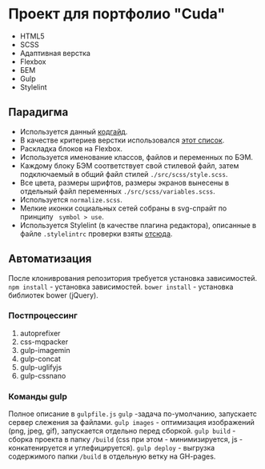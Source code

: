 # Проект для портфолио "Cuda"
- HTML5
- SCSS
- Адаптивная верстка
- Flexbox
- БЕМ
- Gulp
- Stylelint

## Парадигма

- Используется данный [кодгайд](https://epixx.github.io/code-guide/).
- В качестве критериев верстки использовался [этот список](https://nicothin.github.io/criteria-of-quality-frontend/index-0.0.3.html).
- Раскладка блоков на Flexbox.
- Используется именование классов, файлов и переменных по БЭМ.
- Каждому блоку БЭМ соответствует свой стилевой файл, затем подключаемый в общий файл стилей `./src/scss/style.scss`.
- Все цвета, размеры шрифтов, размеры экранов вынесены в отдельный файл переменных `./src/scss/variables.scss`.
- Используется `normalize.scss`.
- Мелкие иконки социальных сетей собраны в svg-спрайт по принципу ` symbol > use`.
- Используется Stylelint (в качестве плагина редактора), описанные в файле `.stylelintrc` проверки взяты [отсюда](https://github.com/nicothin/stylelint-less-test/blob/master/.stylelintrc).

## Автоматизация

После клониврования репозитория требуется установка зависимостей.
`npm install` - установка зависимостей.
`bower install` - установка библиотек bower (jQuery).

### Постпроцессинг

1. autoprefixer
2. css-mqpacker
3. gulp-imagemin
4. gulp-concat
5. gulp-uglifyjs
6. gulp-cssnano

### Команды gulp

Полное описание в `gulpfile.js`
`gulp` -задача по-умолчанию, запускаетс сервер слежения за файлами.
`gulp images` - оптимизация изображений (png, jpeg, gif), запускается отдельно перед сборкой.
`gulp build` - сборка проекта в папку `/build` (css при этом - минимизируется, js - конкатенируется и углефицируется).
`gulp deploy` - выгрузка содержимого папки `/build` в отдельную ветку на GH-pages.

